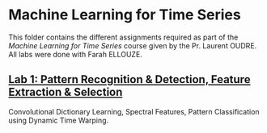 # Machine Learning for Time Series

This folder contains the different assignments required as part of the *Machine Learning for Time Series* course given by the Pr. Laurent OUDRE.
All labs were done with Farah ELLOUZE.

## [Lab 1: Pattern Recognition & Detection, Feature Extraction & Selection](https://github.com/HalvardBariller/MVA/tree/main/Time_Series/HW1)

Convolutional Dictionary Learning, Spectral Features, Pattern Classification using Dynamic Time Warping.

